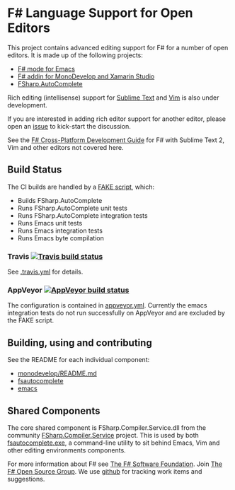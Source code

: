 # F# Language Support for Open Editors

This project contains advanced editing support for F# for a number of open editors. It is made up of the following projects:
* [F# mode for Emacs](emacs/README.md)
* [F# addin for MonoDevelop and Xamarin Studio](monodevelop/README.md)
* [FSharp.AutoComplete](FSharp.AutoComplete/README.md)

Rich editing (intellisense) support for [Sublime Text](sublimetext/) and [Vim](vim/README.mkd) is also under development.

If you are interested in adding rich editor support for another editor, please open an [issue](https://github.com/fsharp/fsharpbinding/issues) to kick-start the discussion.

See the [F# Cross-Platform Development Guide](http://fsharp.org/guides/mac-linux-cross-platform/index.html#editing) for F# with Sublime Text 2, Vim and other editors not covered here.

## Build Status

The CI builds are handled by a [FAKE script](FSharp.AutoComplete/build.fsx), which:

* Builds FSharp.AutoComplete
* Runs FSharp.AutoComplete unit tests
* Runs FSharp.AutoComplete integration tests
* Runs Emacs unit tests
* Runs Emacs integration tests
* Runs Emacs byte compilation

### Travis [![Travis build status](https://travis-ci.org/fsharp/fsharpbinding.png)](https://travis-ci.org/fsharp/fsharpbinding)

See [.travis.yml](.travis.yml) for details.

### AppVeyor [![AppVeyor build status](https://ci.appveyor.com/api/projects/status/y1s7nje31qi1j8ed)](https://ci.appveyor.com/project/fsgit/fsharpbinding)

The configuration is contained in [appveyor.yml](appveyor.yml). Currently the emacs integration tests do not run successfully on AppVeyor and are excluded by the FAKE script.

## Building, using and contributing

See the README for each individual component:

* [monodevelop/README.md](monodevelop/README.md)
* [fsautocomplete](FSharp.AutoComplete/README.md)
* [emacs](emacs/README.md)

## Shared Components

The core shared component is FSharp.Compiler.Service.dll from the 
community [FSharp.Compiler.Service](https://github.com/fsharp/FSharp.Compiler.Service) project.
This is used by both [fsautocomplete.exe](https://github.com/fsharp/fsharpbinding/tree/master/FSharp.AutoComplete), 
a command-line utility to sit behind Emacs, Vim and other editing environments components. 

For more information about F# see [The F# Software Foundation](http://fsharp.org). Join [The F# Open Source Group](http://fsharp.github.com). We use [github](https://github.com/fsharp/fsharpbinding) for tracking work items and suggestions.
